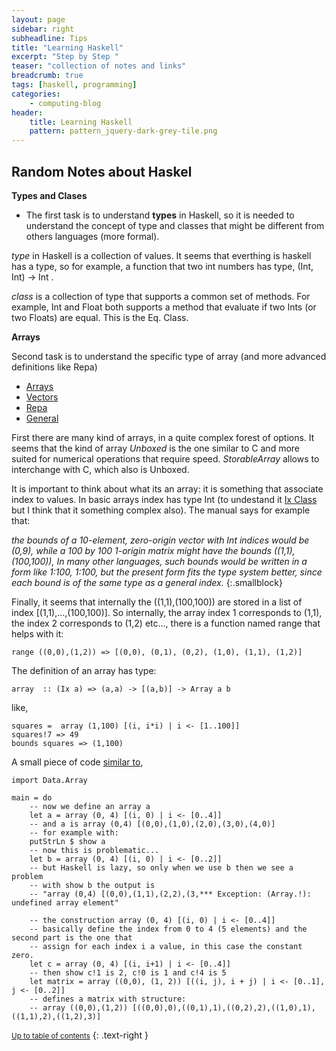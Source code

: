 ```yaml
---
layout: page
sidebar: right
subheadline: Tips
title: "Learning Haskell"
excerpt: "Step by Step "
teaser: "collection of notes and links"
breadcrumb: true
tags: [haskell, programming]
categories:
    - computing-blog
header:
    title: Learning Haskell
    pattern: pattern_jquery-dark-grey-tile.png
---
```


Random Notes about Haskel
---------------------------

**Types and Clases** 

- The first task is to understand **types** in Haskell, so it is needed to understand the concept of type and classes that 
might be different from others languages (more formal).

*type* in Haskell is a collection of values. It seems that everthing is haskell has a type, so for example, a function that
two int numbers has type, (Int, Int) -> Int . 

*class* is a collection of type that supports a common set of methods. For example, Int and Float both supports a method that
evaluate if two Ints (or two Floats) are equal. This is the Eq. Class. 

**Arrays**

Second task is to understand the specific type of array (and more advanced definitions like Repa)

- [Arrays](https://wiki.haskell.org/Arrays)
- [Vectors](https://wiki.haskell.org/Numeric_Haskell:_A_Vector_Tutorial)
- [Repa](https://wiki.haskell.org/Numeric_Haskell:_A_Repa_Tutorial)
- [General](https://guide.aelve.com/haskell/arrays-bpid18sd)

First there are many kind of arrays, in a quite complex forest of options. It seems that the kind of array *Unboxed* is the one
similar to C and more suited for numerical operations that require speed. *StorableArray* allows to interchange with C, which also is Unboxed.

It is important to think about what its an array: it is something that associate index to values. In basic arrays index has
type Int (to undestand it [Ix Class](http://hackage.haskell.org/package/base-4.11.1.0/docs/Data-Ix.html) but I think that it 
something complex also). The manual says for example that:

*the bounds of a 10-element, zero-origin vector with Int indices would be (0,9), 
while a 100 by 100 1-origin matrix might have the bounds ((1,1),(100,100)), In many other languages, such bounds would be
written in a form like 1:100, 1:100, but the present form fits the type system better, since each bound is of the same 
type as a general index.*
{:.smallblock}

Finally, it seems that internally the ((1,1),(100,100)) are stored in a list of index [(1,1),...,(100,100)]. So internally, the
array index 1 corresponds to (1,1), the index 2 corresponds to (1,2) etc..., there is a function named range that helps with it:

```
range ((0,0),(1,2)) => [(0,0), (0,1), (0,2), (1,0), (1,1), (1,2)] 
```
The definition of an array has type:
```
array  :: (Ix a) => (a,a) -> [(a,b)] -> Array a b
```
like,
```
squares =  array (1,100) [(i, i*i) | i <- [1..100]]
squares!7 => 49
bounds squares => (1,100)
```
A small piece of code [similar to](https://lotz84.github.io/haskellbyexample/ex/arrays),

```
import Data.Array

main = do
    -- now we define an array a
    let a = array (0, 4) [(i, 0) | i <- [0..4]]
    -- and a is array (0,4) [(0,0),(1,0),(2,0),(3,0),(4,0)] 
    -- for example with:
    putStrLn $ show a
    -- now this is problematic...
    let b = array (0, 4) [(i, 0) | i <- [0..2]]
    -- but Haskell is lazy, so only when we use b then we see a problem
    -- with show b the output is
    -- "array (0,4) [(0,0),(1,1),(2,2),(3,*** Exception: (Array.!): undefined array element"

    -- the construction array (0, 4) [(i, 0) | i <- [0..4]]
    -- basically define the index from 0 to 4 (5 elements) and the second part is the one that
    -- assign for each index i a value, in this case the constant zero.
    let c = array (0, 4) [(i, i+1) | i <- [0..4]]
    -- then show c!1 is 2, c!0 is 1 and c!4 is 5
    let matrix = array ((0,0), (1, 2)) [((i, j), i + j) | i <- [0..1], j <- [0..2]]
    -- defines a matrix with structure:
    -- array ((0,0),(1,2)) [((0,0),0),((0,1),1),((0,2),2),((1,0),1),((1,1),2),((1,2),3)]
```

<small markdown="1">[Up to table of contents](#toc)</small>
{: .text-right }

